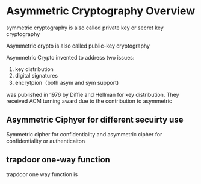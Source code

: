 # Asymmetric Cryptography Overview

symmetric cryptography is also called private key or secret key cryptography

Asymmetric crypto is also called public-key cryptography

Asymmetric Crypto invented to address two issues:

1. key distribution
2. digital signatures
3. encrytpion（both asym and sym support)

was published in 1976 by Diffie and Hellman for key distribution. They received ACM turning award due to the contribution to asymmetric

## Asymmetric Ciphyer for different secuirty use

Symmetric cipher for confidentiality and asymmetric cipher for confidentiality or authenticaiton

## trapdoor one-way function

trapdoor one way function is 
